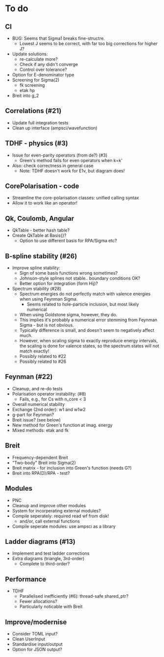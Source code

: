 # To do

## CI

* BUG: Seems that Sigma1 breaks fine-structre.
  * Lowest J seems to be correct, with far too big corrections for higher J?
* Update solutions:
  * re-calculate more?
  * Check if any didn't converge
  * Control over tolerance?
* Option for E-denominator type
* Screening for Sigma(2)
  * fk screening
  * etak hp
* Breit into g_2

## Correlations (#21)

* Update full integration tests
* Clean up interface (ampsci/wavefunction)

## TDHF - physics (#3)

* Issue for even-parity operators (from de?) (#3)
  * Green's method fails for even operators when k=k'
* Also: check correctness in general case
  * Note: TDHF doesn't work for E1v, but diagram does!

## CorePolarisation - code

* Streamline the core-polarisation classes: unified calling syntax
* Allow it to work like an operator!

## Qk, Coulomb, Angular

* QkTable - better hash table?
* Create QkTable at Basis{}?
  * Option to use different basis for RPA/Sigma etc?

## B-spline stability (#26)

* Improve spline stability:
  * Sign of some basis functions wrong sometimes?
  * Johnson-style splines not stable.. boundary conditions OK?
  * Better option for integration (form Hij)?
* Spectrum stability (#28)
  * Spectrum energies do not perfectly match with valence energies when using Feynman Sigma.
    * Seems related to hole-particle inclusion, but most likely numerical
  * When using Goldstone sigma, however, they do.
  * This implies it's probably a numerical error stemming from Feynman Sigma - but is not obvious.
  * Typically difference is small, and doesn't seem to negatively affect much.
  * However, when scaling sigma to exactly reproduce energy intervals, the scaling  is done for valence states, so the spectrum states will not match exactly!
  * Possibly related to #22
  * Possibly related to #26

## Feynman (#22)

* Cleanup, and re-do tests
* Polarisation operator instability: (#8)
  * Fails, e.g., for Cs with n_core < 3
* Overall numerical stability
* Exchange (2nd order): w1 and w1w2
* g-part for Feynman?
* Breit issue? (see below)
* New method for Green's function at imag. energy
* Mixed methods: etak and fk

## Breit

* Frequency-dependent Breit
* "Two-body" Breit into Sigma(2)
* Breit matrix - for inclusion into Green's function (needs G?)
* Breit into RPA(D)/RPA - test?

## Modules

* PNC
* Cleanup and improve other modules
* System for incorperating external modules?
* Compile seperately: required read wf from disk!
  * and/or, call external functions
* Compile seperate modules: use ampsci as a library

## Ladder diagrams (#13)

* Implement and test ladder corrections
* Extra diagrams (triangle, 3rd-order)
  * Complete to third-order?

## Performance

* TDHF
  * Parallelised inefficiently (#6): thread-safe shared_ptr?
  * Fewer allocations?
  * Particularly noticable with Breit

## Improve/modernise

* Consider TOML input?
* Clean UserInput
* Standardise input/output
* Option for JSON output?
